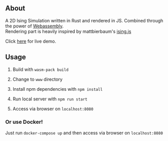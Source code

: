 <!--<div align="center">-->

## About

A 2D Ising Simulation written in Rust and rendered in JS. Combined through the power of <a href="https://webassembly.org/">Webassembly</a>.
<br>
Rendering part is heavily inspired by mattbierbaum's <a href="https://github.com/mattbierbaum/ising.js">ising.js</a>

Click <a href="https://ising.dasobereviertel.de">here</a> for live demo.

## Usage

 1. Build with `wasm-pack build`

 2. Change to `www` directory

 3. Install npm dependencies with `npm install`

 4. Run local server with `npm run start`

 5. Access via browser on `localhost:8080`

### Or use Docker!

Just run `docker-compose up`
and then access via browser on `localhost:8080`
